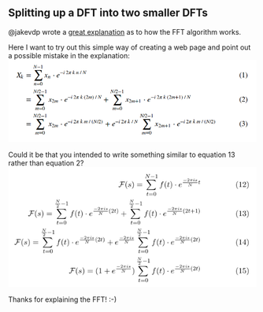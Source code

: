 ## Splitting up a DFT into two smaller DFTs

@jakevdp wrote a [great explanation](http://jakevdp.github.io/blog/2013/08/28/understanding-the-fft/) as to how the FFT algorithm works.

Here I want to try out this simple way of creating a web page and point out a possible mistake in the explanation:
![Image](image.png)

Could it be that you intended to write something similar to equation 13 rather than equation 2?
![Image](picture2.png)

Thanks for explaining the FFT!    :-)
